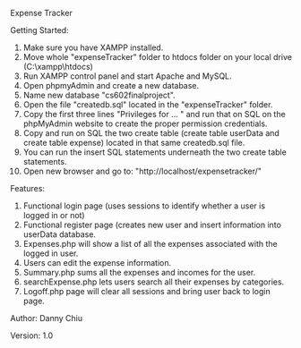 Expense Tracker

Getting Started:
1. Make sure you have XAMPP installed.
2. Move whole "expenseTracker" folder to htdocs folder on your local drive (C:\xampp\htdocs)
3. Run XAMPP control panel and start Apache and MySQL.
4. Open phpmyAdmin and create a new database.
5. Name new database "cs602finalproject".
6. Open the file "createdb.sql" located in the "expenseTracker" folder.
7. Copy the first three lines "Privileges for ... " and run that on SQL on the phpMyAdmin website to create the proper permission credentials.
8. Copy and run on SQL the two create table (create table userData and create table expense) located in that same createdb.sql file.
9. You can run the insert SQL statements underneath the two create table statements.
10. Open new browser and go to: "http://localhost/expensetracker/"

Features:
1. Functional login page (uses sessions to identify whether a user is logged in or not)
2. Functional register page (creates new user and insert information into userData database.
3. Expenses.php will show a list of all the expenses associated with the logged in user.
4. Users can edit the expense information.
5. Summary.php sums all the expenses and incomes for the user.
6. searchExpense.php lets users search all their expenses by categories.
7. Logoff.php page will clear all sessions and bring user back to login page.

Author:
Danny Chiu

Version:
1.0
